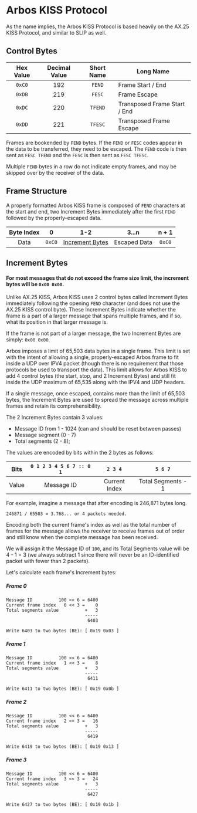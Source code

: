 # Arbos KISS Protocol

As the name implies, the Arbos KISS Protocol is based heavily on the AX.25 KISS Protocol, and similar to SLIP as well.

## Control Bytes

| Hex Value | Decimal Value | Short Name | Long Name |
| :-: | :-: | :-: | --- |
| `0xC0` | 192 | `FEND` | Frame Start / End |
| `0xDB` | 219 | `FESC` | Frame Escape |
| `0xDC` | 220 | `TFEND` | Transposed Frame Start / End |
| `0xDD` | 221 | `TFESC` | Transposed Frame Escape |

Frames are bookended by `FEND` bytes. If the `FEND` or `FESC` codes appear in the data to be transferred, they need to be escaped. The `FEND` code is then sent as `FESC TFEND` and the `FESC` is then sent as `FESC TFESC`.

Multiple `FEND` bytes in a row do not indicate empty frames, and may be skipped over by the receiver of the data.

## Frame Structure

A properly formatted Arbos KISS frame is composed of `FEND` characters at the start and end, two Increment Bytes immediately after the first `FEND` followed by the properly-escaped data.

| Byte Index | 0 | 1-2 | 3...n | n + 1 |
| :-: | :-: | :-: | :-: | :-: |
| Data | `0xC0` | [Increment Bytes](#increment-bytes) | Escaped Data | `0xC0` |

## Increment Bytes

#### For most messages that do not exceed the frame size limit, the increment bytes will be `0x00 0x00`.

Unlike AX.25 KISS, Arbos KISS uses 2 control bytes called Increment Bytes immediately following the opening `FEND` character (and does not use the AX.25 KISS control byte). These Increment Bytes indicate whether the frame is a part of a larger message that spans multiple frames, and if so, what its position in that larger message is.

If the frame is not part of a larger message, the two Increment Bytes are simply: `0x00 0x00`.

Arbos imposes a limit of 65,503 data bytes in a single frame. This limit is set with the intent of allowing a single, properly-escaped Arbos frame to fit inside a UDP over IPV4 packet (though there is no requirement that those protocols be used to transport the data). This limit allows for Arbos KISS to add 4 control bytes (the start, stop, and 2 Increment Bytes) and still fit inside the UDP maximum of 65,535 along with the IPV4 and UDP headers.

If a single message, once escaped, contains more than the limit of 65,503 bytes, the Increment Bytes are used to spread the message across multiple frames and retain its comprehensibility.

The 2 Increment Bytes contain 3 values:
* Message ID from 1 - 1024 (can and should be reset between passes)
* Message segment (0 - 7)
* Total segments (2 - 8);

The values are encoded by bits within the 2 bytes as follows:

| Bits | `0 1 2 3 4 5 6 7 :: 0 1` | `2 3 4` | `5 6 7` |
| :-: | :-: | :-: | :-: |
| Value | Message ID | Current Index | Total Segments - 1 |

For example, imagine a message that after encoding is 246,871 bytes long.
```
246871 / 65503 = 3.768... or 4 packets needed.
```

Encoding both the current frame's index as well as the total number of frames for the message allows the receiver to receive frames out of order and still know when the complete message has been received.

We will assign it the Message ID of `100`, and its Total Segments value will be 4 - 1 = 3 (we always subtract 1 since there will never be an ID-identified packet with fewer than 2 packets).

Let's calculate each frame's Increment bytes:

##### Frame 0
```
Message ID          100 << 6 = 6400
Current frame index   0 << 3 =    0
Total segments value          +   3
                              -----
                               6403

Write 6403 to two bytes (BE): [ 0x19 0x03 ]
```
##### Frame 1
```
Message ID          100 << 6 = 6400
Current frame index   1 << 3 =    8
Total segments value          +   3
                              -----
                               6411

Write 6411 to two bytes (BE): [ 0x19 0x0b ]
```
##### Frame 2
```
Message ID          100 << 6 = 6400
Current frame index   2 << 3 =   16
Total segments value          +   3
                              -----
                               6419

Write 6419 to two bytes (BE): [ 0x19 0x13 ]
```
##### Frame 3
```
Message ID          100 << 6 = 6400
Current frame index   3 << 3 =   24
Total segments value          +   3
                              -----
                               6427

Write 6427 to two bytes (BE): [ 0x19 0x1b ]
```

